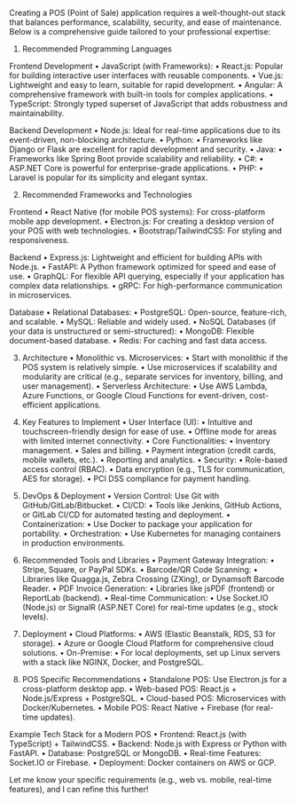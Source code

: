 Creating a POS (Point of Sale) application requires a well-thought-out stack that balances performance, scalability, security, and ease of maintenance. Below is a comprehensive guide tailored to your professional expertise:

1. Recommended Programming Languages

Frontend Development
	•	JavaScript (with Frameworks):
	•	React.js: Popular for building interactive user interfaces with reusable components.
	•	Vue.js: Lightweight and easy to learn, suitable for rapid development.
	•	Angular: A comprehensive framework with built-in tools for complex applications.
	•	TypeScript: Strongly typed superset of JavaScript that adds robustness and maintainability.

Backend Development
	•	Node.js: Ideal for real-time applications due to its event-driven, non-blocking architecture.
	•	Python:
	•	Frameworks like Django or Flask are excellent for rapid development and security.
	•	Java:
	•	Frameworks like Spring Boot provide scalability and reliability.
	•	C#:
	•	ASP.NET Core is powerful for enterprise-grade applications.
	•	PHP:
	•	Laravel is popular for its simplicity and elegant syntax.

2. Recommended Frameworks and Technologies

Frontend
	•	React Native (for mobile POS systems): For cross-platform mobile app development.
	•	Electron.js: For creating a desktop version of your POS with web technologies.
	•	Bootstrap/TailwindCSS: For styling and responsiveness.

Backend
	•	Express.js: Lightweight and efficient for building APIs with Node.js.
	•	FastAPI: A Python framework optimized for speed and ease of use.
	•	GraphQL: For flexible API querying, especially if your application has complex data relationships.
	•	gRPC: For high-performance communication in microservices.

Database
	•	Relational Databases:
	•	PostgreSQL: Open-source, feature-rich, and scalable.
	•	MySQL: Reliable and widely used.
	•	NoSQL Databases (if your data is unstructured or semi-structured):
	•	MongoDB: Flexible document-based database.
	•	Redis: For caching and fast data access.

3. Architecture
	•	Monolithic vs. Microservices:
	•	Start with monolithic if the POS system is relatively simple.
	•	Use microservices if scalability and modularity are critical (e.g., separate services for inventory, billing, and user management).
	•	Serverless Architecture:
	•	Use AWS Lambda, Azure Functions, or Google Cloud Functions for event-driven, cost-efficient applications.

4. Key Features to Implement
	•	User Interface (UI):
	•	Intuitive and touchscreen-friendly design for ease of use.
	•	Offline mode for areas with limited internet connectivity.
	•	Core Functionalities:
	•	Inventory management.
	•	Sales and billing.
	•	Payment integration (credit cards, mobile wallets, etc.).
	•	Reporting and analytics.
	•	Security:
	•	Role-based access control (RBAC).
	•	Data encryption (e.g., TLS for communication, AES for storage).
	•	PCI DSS compliance for payment handling.

5. DevOps & Deployment
	•	Version Control: Use Git with GitHub/GitLab/Bitbucket.
	•	CI/CD:
	•	Tools like Jenkins, GitHub Actions, or GitLab CI/CD for automated testing and deployment.
	•	Containerization:
	•	Use Docker to package your application for portability.
	•	Orchestration:
	•	Use Kubernetes for managing containers in production environments.

6. Recommended Tools and Libraries
	•	Payment Gateway Integration:
	•	Stripe, Square, or PayPal SDKs.
	•	Barcode/QR Code Scanning:
	•	Libraries like Quagga.js, Zebra Crossing (ZXing), or Dynamsoft Barcode Reader.
	•	PDF Invoice Generation:
	•	Libraries like jsPDF (frontend) or ReportLab (backend).
	•	Real-time Communication:
	•	Use Socket.IO (Node.js) or SignalR (ASP.NET Core) for real-time updates (e.g., stock levels).

7. Deployment
	•	Cloud Platforms:
	•	AWS (Elastic Beanstalk, RDS, S3 for storage).
	•	Azure or Google Cloud Platform for comprehensive cloud solutions.
	•	On-Premise:
	•	For local deployments, set up Linux servers with a stack like NGINX, Docker, and PostgreSQL.

8. POS Specific Recommendations
	•	Standalone POS: Use Electron.js for a cross-platform desktop app.
	•	Web-based POS: React.js + Node.js/Express + PostgreSQL.
	•	Cloud-based POS: Microservices with Docker/Kubernetes.
	•	Mobile POS: React Native + Firebase (for real-time updates).

Example Tech Stack for a Modern POS
	•	Frontend: React.js (with TypeScript) + TailwindCSS.
	•	Backend: Node.js with Express or Python with FastAPI.
	•	Database: PostgreSQL or MongoDB.
	•	Real-time Features: Socket.IO or Firebase.
	•	Deployment: Docker containers on AWS or GCP.

Let me know your specific requirements (e.g., web vs. mobile, real-time features), and I can refine this further!